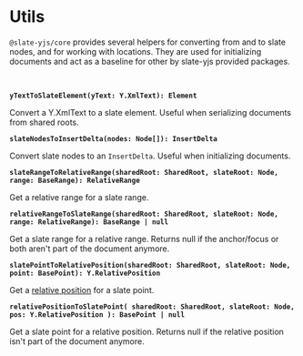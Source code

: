 # Utils

`@slate-yjs/core` provides several helpers for converting from and to slate nodes, and for working with locations. They are used for initializing documents and act as a baseline for other by slate-yjs provided packages.

<br/>

**`yTextToSlateElement(yText: Y.XmlText): Element`**

Convert a Y.XmlText to a slate element. Useful when serializing documents from shared roots.

**`slateNodesToInsertDelta(nodes: Node[]): InsertDelta`**

Convert slate nodes to an `InsertDelta`. Useful when initializing documents.

**`slateRangeToRelativeRange(sharedRoot: SharedRoot, slateRoot: Node, range: BaseRange): RelativeRange`**

Get a relative range for a slate range.

**`relativeRangeToSlateRange(sharedRoot: SharedRoot, slateRoot: Node, range: RelativeRange): BaseRange | null`**

Get a slate range for a relative range. Returns null if the anchor/focus or both aren't part of the document anymore.

**`slatePointToRelativePosition(sharedRoot: SharedRoot, slateRoot: Node, point: BasePoint): Y.RelativePosition`**

Get a [relative position](https://docs.yjs.dev/api/relative-positions) for a slate point.

**`relativePositionToSlatePoint( sharedRoot: SharedRoot, slateRoot: Node, pos: Y.RelativePosition ): BasePoint | null`**

Get a slate point for a relative position. Returns null if the relative position isn't part of the document anymore.
